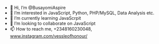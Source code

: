 - 👋 Hi, I’m @BusayomiAspire
- 👀 I’m interested in JavaScript, Python, PHP/MySQL, Data Analysis etc.
- 🌱 I’m currently learning JavaScrpit
- 💞️ I’m looking to collaborate on JavaScript
- 📫 How to reach me, +2348160230048, www.instagram.com/vessleofhonour/

<!---
BusayomiAspire/BusayomiAspire is a ✨ special ✨ repository because its `README.md` (this file) appears on your GitHub profile.
You can click the Preview link to take a look at your changes.
--->
